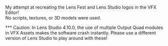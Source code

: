 My attempt at recreating the Lens Fest and Lens Studio logos in the VFX Editor!  
No scripts, textures, or 3D models were used.

*** Caution: In Lens Studio 4.10.0, the use of multiple Output Quad modules in VFX Assets makes the software crash instantly. Please use a different version of Lens Studio to play around with these!
